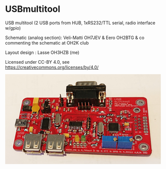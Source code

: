 # USBmultitool
USB multitool (2 USB ports from HUB, 1xRS232/TTL serial, radio interface w/gpio)

Schematic (analog section): Veli-Matti OH7JEV & Eero OH2BTG & co commenting the schematic at OH2K club

Layout design : Lasse OH3HZB (me)

Licensed under CC-BY 4.0, see https://creativecommons.org/licenses/by/4.0/

![Photo](umt-photo.jpg)
